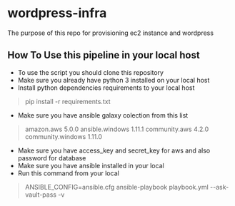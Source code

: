 # wordpress-infra

The purpose of this repo for provisioning ec2 instance and wordpress

## How To Use this pipeline in your local host
* To use the script you should clone this repository
* Make sure you already have python 3 installed on your local host
* Install python dependencies requirements to your local host
> pip install -r requirements.txt
* Make sure you have ansible galaxy colection from this list
> amazon.aws         5.0.0
> ansible.windows    1.11.1
> community.aws      4.2.0
> community.windows  1.11.0
* Make sure you have access_key and secret_key for aws and also password for database
* Make sure you have ansible installed in your local
* Run this command from your local
> ANSIBLE_CONFIG=ansible.cfg ansible-playbook playbook.yml --ask-vault-pass -v


